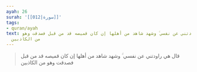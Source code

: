 ```yaml
---
ayah: 26
surah: '[[012|سورة]]'
tags:
- quran/ayah
text: قال هي راودتني عن نفسي ۚ وشهد شاهد من أهلها إن كان قميصه قد من قبل فصدقت وهو
  من الكاذبين
---
```

> قال هي راودتني عن نفسي ۚ وشهد شاهد من أهلها إن كان قميصه قد من قبل فصدقت وهو من الكاذبين
